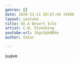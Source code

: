```yaml
---
genres: []
date: 2020-11-11 20:27:44 +0100
layout: youtube
title: On A Desert Isle
artist: C.W. Stoneking
youtube-url: JkgcXgkHBXw
author: Valer

---
```

suave